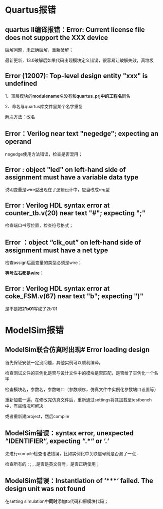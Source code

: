 # Quartus报错



## quartus II编译报错：Error: Current license file does not support the XXX device

破解问题，未正确破解，重新破解；

最新更新，13.0破解后如果代码出现模块定义错误，很容易让破解失效，真垃圾



## Error (12007): Top-level design entity "xxx" is undefined

1、顶层模块的**modulename**名没有和**quartus_prj中的工程名**同名

2、命名与quartus库文件里某个名字重复

解决方法：改名



## Error：Verilog  near text "negedge";  expecting an operand

negedge使用方法错误，检查是否混用；



## Error  : object "led" on left-hand side of assignment must have a variable data type

说明变量是wire型出现在了逻辑设计中，应当改成reg型



## Error : Verilog HDL syntax error at counter_tb.v(20) near text "#";  expecting ";"

检查端口书写位置，检查符号格式；



## Error ：object “clk_out” on left-hand side of assignment must have a net type

检查assign后面变量的类型必须是wire；

**等号左右都是wire**；



## Error : Verilog HDL syntax error at coke_FSM.v(67) near text "b";  expecting ")"

是不是把**2'b01**写成了2b'01















# ModelSim报错



## ModelSim联合仿真时出现# Error loading design

首先保证安装一定没问题，其他实例可以顺利编译。

检查测试文件的实例化是否与设计文件中的模块是否匹配，是否给了实例化一个名字

检查模块名，参数名，参数端口（参数顺序，仿真文件中实例化参数端口设置等）

重新加载一遍，在修改完仿真文件后，重新通过settings将其加载至testbench中，有些情况可解决

或者重新建project，然后compile



## ModelSim错误：syntax error, unexpected “IDENTIFIER“, expecting “.*“ or ‘.‘

先进行compile检查语法错误，比如实例化中关联信号前是否漏了一点 **.**

检查所有的 : ; , .是否是英文符号，是否正确使用；



## ModelSim错误：Instantiation of ‘***‘ failed. The design unit was not found

在setting simulation中**同时**添加tb代码和原模块代码；
